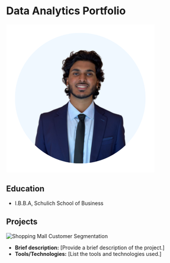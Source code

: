 # Data Analytics Portfolio
![Profile Picture](https://github.com/SanthoshPaval/Data-Analytics-Portfolio/blob/main/Beige%20Simple%20Photo%20Signature%20Twitter%20Profile%20Picture.png)

## Education
- I.B.B.A, Schulich School of Business

## Projects
![Shopping Mall Customer Segmentation]([https://github.com/SanthoshPaval/Data-Analytics-Portfolio/blob/main/profile_pic.png](https://github.com/SanthoshPaval/Data-Analytics-Portfolio/blob/main/clustering_bivariate_analysis.png))

   - **Brief description:** [Provide a brief description of the project.]
   - **Tools/Technologies:** [List the tools and technologies used.]
